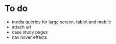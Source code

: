 # To do 

- media queries for large screen, tablet and mobile
- attach url 
- case study pages
- nav hover effects